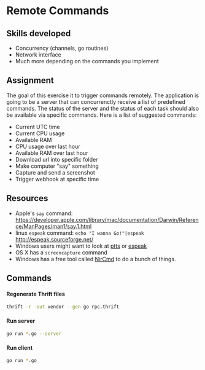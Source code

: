 # Remote Commands

## Skills developed

* Concurrency (channels, go routines)
* Network interface
* Much more depending on the commands you implement

## Assignment

The goal of this exercise it to trigger commands remotely. The
application is going to be a server that can
concurrenctly receive a list of
predefined commands. The status of the server and the status of each
task should also be available via specific commands.
Here is a list of suggested commands:

* Current UTC time
* Current CPU usage
* Available RAM
* CPU usage over last hour
* Available RAM over last hour
* Download url into specific folder
* Make computer "say" something
* Capture and send a screenshot
* Trigger webhook at specific time


## Resources

* Apple's `say` command: https://developer.apple.com/library/mac/documentation/Darwin/Reference/ManPages/man1/say.1.html
* linux `espeak` command: `echo "I wanna Go!"|espeak` http://espeak.sourceforge.net/
* Windows users might want to look at [ptts](http://jampal.sourceforge.net/ptts.html) or [espeak](http://espeak.sourceforge.net/)
* OS X has a `screencapture` command
* Windows has a free tool called [NirCmd](http://www.nirsoft.net/utils/nircmd.html) to do a bunch of things.


## Commands

#### Regenerate Thrift files

```bash
thrift -r -out vendor --gen go rpc.thrift
```

#### Run server

```bash
go run *.go --server
```

#### Run client

```bash
go run *.go
```
